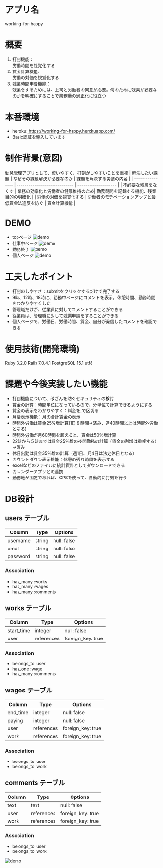 # アプリ名 
working-for-happy

# 概要
1. 打刻機能：<br>
労働時間を視覚化する<br>
2. 賃金計算機能:<br>
労働の対価を視覚化する<br>
3. 残業時間申告機能：<br>
残業をするためには、上司と労働者の同意が必要。何のために残業が必要なのかを明確にすることで業務量の適正化に役立つ

# 本番環境
- heroku:<a href="https://working-for-happy.herokuapp.com/">
https://working-for-happy.herokuapp.com/</a><br>
- Basic認証を導入しています

# 制作背景(意図)
勤怠管理アプリとして、使いやすく、打刻がしやすいことを重視
| 解決したい課題     | なぜその課題解決が必要なのか       | 課題を解決する実装の内容 |
| ---------------- | ----------------------------- | -------------------- |
| 不必要な残業をなくす | 業務の効率化と労働者の健康維持のため| 勤務時間を記録する機能、残業目的の明確化 |
| 労働の対価を視覚化する | 労働者のモチベーションアップと最低賃金法違反を防ぐ  | 賃金計算機能 |

# DEMO
- topページ
![demo](https://gyazo.com/b680668f5d0da775286e6042e3b5501b/raw)
- 仕事中ページ
![demo](https://gyazo.com/6654c0e71dea32f0fcea15fa2e717fc2/raw)
- 勤務終了
![demo](https://gyazo.com/579efc397a4939f72a3437fd7ec8cd91/raw)
- 個人ページ
![demo](https://gyazo.com/33beed78b3fab7b1eeed490f2e1b6bdb/raw)

# 工夫したポイント
- 打刻のしやすさ：submitをクリックするだけで完了する
- 9時、12時、18時に、勤務中ページにコメントを表示。休憩時間、勤務時間をわかりやすくした
- 管理職だけが、従業員に対してコメントすることができる
- 従業員は、管理職に対して残業申請をすることができる
- 個人ページで、労働日、労働時間、賃金、自分が発信したコメントを確認できる

# 使用技術(開発環境)
Ruby 3.2.0 Rails 7.0.4.1 PostgreSQL 15.1 utf8

# 課題や今後実装したい機能
- 打刻機能について、改ざんを防ぐセキュリティの検討
- 賃金の計算：時間単位になっているので、分単位で計算できるようにする
- 賃金の表示をわかりやすく：料金を,で区切る
- 月給表示機能：月の合計賃金の表示
- 時間外労働は賃金25%増計算(1日８時間→済み、週40時間以上は時間外労働となる)
- 時間外労働が月60時間を超えると、賃金は50％増計算
- 22時から５時までは賃金25％増の夜間勤務の計算（賃金の割増は重複する）→済み
- 休日出勤は賃金35％増の計算（週1日、月4日は法定休日となる）
- カウントダウン表示機能：休憩の残り時間を表示する
- excelなどのファイルに統計資料としてダウンロードできる
- カレンダーアプリとの連携
- 勤務地が固定であれば、GPSを使って、自動的に打刻を行う

# DB設計

## users テーブル

| Column   | Type   | Options     |
| -------- | ------ | ----------- |
| username | string | null: false |
| email    | string | null: false |
| password | string | null: false |


### Association

- has_many :works
- has_many :wages
- has_many :comments

## works テーブル

| Column     | Type       | Options           |
| ---------- | ---------- | ----------------- |
| start_time | integer    | null: false       |
| user       | references | foreign_key: true |

### Association

- belongs_to :user
- has_one    :wage
- has_many   :comments

## wages テーブル

| Column   | Type       | Options           |
| -------- | ---------- | ----------------- |
| end_time | integer    | null: false       |
| paying   | integer    | null: false       |
| user     | references | foreign_key: true |
| work     | references | foreign_key: true |

### Association

- belongs_to :user
- belongs_to :work

## comments テーブル
| Column | Type       | Options           |
| ------ | ---------- | ----------------- |
| text   | text       | null: false       |
| user   | references | foreign_key: true |
| work   | references | foreign_key: true |

### Association

- belongs_to :user
- belongs_to :work

![demo](https://gyazo.com/712c794397ae3392650f4008d0b68517/raw)